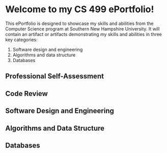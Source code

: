 # Welcome to my CS 499 ePortfolio!

This ePortfolio is designed to showcase my skills and abilities from the Computer Science program at Southern New Hampshire University. It will contain an artifact or artifacts demonstrating my skills and abilities in three key categories:
1. Software design and engineering
2. Algorithms and data structure
3. Databases

## Professional Self-Assessment

## Code Review

## Software Design and Engineering

## Algorithms and Data Structure

## Databases
